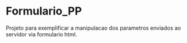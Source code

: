 # Formulario_PP
Projeto para exemplificar a manipulacao dos parametros enviados ao servidor via formulario html.
